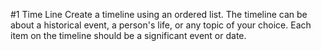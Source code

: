#1 Time Line
Create a timeline using an ordered list. The timeline can be about a historical event, a person's life, or any topic of your choice. Each item on the timeline should be a significant event or date.
